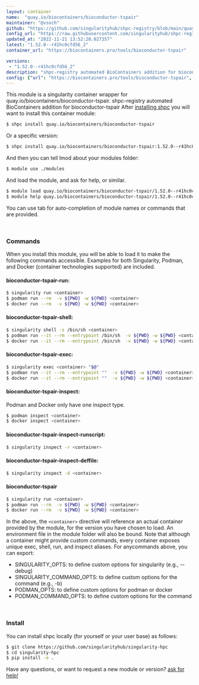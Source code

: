 ```yaml
---
layout: container
name:  "quay.io/biocontainers/bioconductor-tspair"
maintainer: "@vsoch"
github: "https://github.com/singularityhub/shpc-registry/blob/main/quay.io/biocontainers/bioconductor-tspair/container.yaml"
config_url: "https://raw.githubusercontent.com/singularityhub/shpc-registry/main/quay.io/biocontainers/bioconductor-tspair/container.yaml"
updated_at: "2022-11-21 13:52:20.027357"
latest: "1.52.0--r41hc0cfd56_2"
container_url: "https://biocontainers.pro/tools/bioconductor-tspair"

versions:
 - "1.52.0--r41hc0cfd56_2"
description: "shpc-registry automated BioContainers addition for bioconductor-tspair"
config: {"url": "https://biocontainers.pro/tools/bioconductor-tspair", "maintainer": "@vsoch", "description": "shpc-registry automated BioContainers addition for bioconductor-tspair", "latest": {"1.52.0--r41hc0cfd56_2": "sha256:f9fa00157be67a4c8b8fe04fe2ec2c058ea8a8792cc3848894168a9293f15e44"}, "tags": {"1.52.0--r41hc0cfd56_2": "sha256:f9fa00157be67a4c8b8fe04fe2ec2c058ea8a8792cc3848894168a9293f15e44"}, "docker": "quay.io/biocontainers/bioconductor-tspair"}
---
```


This module is a singularity container wrapper for quay.io/biocontainers/bioconductor-tspair.
shpc-registry automated BioContainers addition for bioconductor-tspair
After [installing shpc](#install) you will want to install this container module:


```bash
$ shpc install quay.io/biocontainers/bioconductor-tspair
```

Or a specific version:

```bash
$ shpc install quay.io/biocontainers/bioconductor-tspair:1.52.0--r41hc0cfd56_2
```

And then you can tell lmod about your modules folder:

```bash
$ module use ./modules
```

And load the module, and ask for help, or similar.

```bash
$ module load quay.io/biocontainers/bioconductor-tspair/1.52.0--r41hc0cfd56_2
$ module help quay.io/biocontainers/bioconductor-tspair/1.52.0--r41hc0cfd56_2
```

You can use tab for auto-completion of module names or commands that are provided.

<br>

### Commands

When you install this module, you will be able to load it to make the following commands accessible.
Examples for both Singularity, Podman, and Docker (container technologies supported) are included.

#### bioconductor-tspair-run:

```bash
$ singularity run <container>
$ podman run --rm  -v ${PWD} -w ${PWD} <container>
$ docker run --rm  -v ${PWD} -w ${PWD} <container>
```

#### bioconductor-tspair-shell:

```bash
$ singularity shell -s /bin/sh <container>
$ podman run --it --rm --entrypoint /bin/sh  -v ${PWD} -w ${PWD} <container>
$ docker run --it --rm --entrypoint /bin/sh  -v ${PWD} -w ${PWD} <container>
```

#### bioconductor-tspair-exec:

```bash
$ singularity exec <container> "$@"
$ podman run --it --rm --entrypoint ""  -v ${PWD} -w ${PWD} <container> "$@"
$ docker run --it --rm --entrypoint ""  -v ${PWD} -w ${PWD} <container> "$@"
```

#### bioconductor-tspair-inspect:

Podman and Docker only have one inspect type.

```bash
$ podman inspect <container>
$ docker inspect <container>
```

#### bioconductor-tspair-inspect-runscript:

```bash
$ singularity inspect -r <container>
```

#### bioconductor-tspair-inspect-deffile:

```bash
$ singularity inspect -d <container>
```



#### bioconductor-tspair

```bash
$ singularity run <container>
$ podman run --rm  -v ${PWD} -w ${PWD} <container>
$ docker run --rm  -v ${PWD} -w ${PWD} <container>
```


In the above, the `<container>` directive will reference an actual container provided
by the module, for the version you have chosen to load. An environment file in the
module folder will also be bound. Note that although a container
might provide custom commands, every container exposes unique exec, shell, run, and
inspect aliases. For anycommands above, you can export:

 - SINGULARITY_OPTS: to define custom options for singularity (e.g., --debug)
 - SINGULARITY_COMMAND_OPTS: to define custom options for the command (e.g., -b)
 - PODMAN_OPTS: to define custom options for podman or docker
 - PODMAN_COMMAND_OPTS: to define custom options for the command

<br>

### Install

You can install shpc locally (for yourself or your user base) as follows:

```bash
$ git clone https://github.com/singularityhub/singularity-hpc
$ cd singularity-hpc
$ pip install -e .
```

Have any questions, or want to request a new module or version? [ask for help!](https://github.com/singularityhub/singularity-hpc/issues)